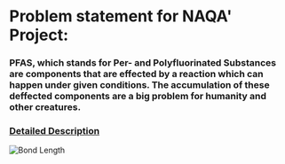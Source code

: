# Problem statement for NAQA' Project:
### PFAS, which stands for Per- and Polyfluorinated Substances are components that are effected by a reaction which can happen under given conditions. The accumulation of these deffected components are a big problem for humanity and other creatures.
### [Detailed Description](https://aws.amazon.com/fr/blogs/hpc/massively-scaling-quantum-chemistry-to-support-a-circular-economy/)
![Bond Length](https://media.discordapp.net/attachments/1229306094224936960/1234035724911644702/image.png?ex=662f44d4&is=662df354&hm=37442e86f0f86169daaef463e224fd5ec3346e2f707c2491562694aa8444efe7&=&format=webp&quality=lossless&width=567&height=395)
